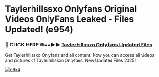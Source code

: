 # Taylerhillssxo Onlyfans Original Videos 0nlyFans Leaked - Files Updated! (e954)

<h3>🔴 CLICK HERE 🌐==►► <a href="https://tinyurl.com/ehrbuxhb" rel="nofollow">Taylerhillssxo Onlyfans Updated Files</a></h3>

Get Taylerhillssxo Onlyfans and all content. Now you can access all videos and pictures of Taylerhillssxo Onlyfans. New Updated Files 2025!

[![e954](https://i.imgur.com/lVYEuWS.gif)](https://tinyurl.com/ehrbuxhb)

